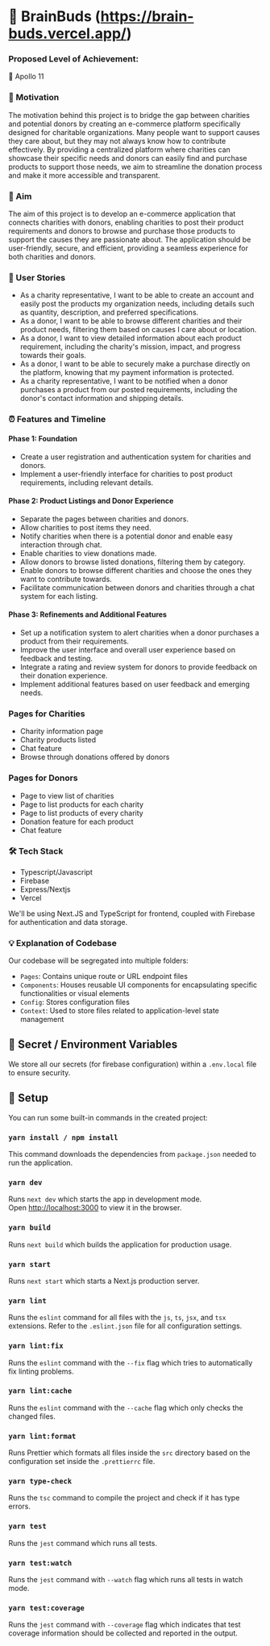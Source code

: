 # 🧠 BrainBuds (https://brain-buds.vercel.app/)

### Proposed Level of Achievement: 

🚀 Apollo 11

### 🌟 Motivation

The motivation behind this project is to bridge the gap between charities and potential donors by creating an e-commerce platform specifically designed for charitable organizations. Many people want to support causes they care about, but they may not always know how to contribute effectively. By providing a centralized platform where charities can showcase their specific needs and donors can easily find and purchase products to support those needs, we aim to streamline the donation process and make it more accessible and transparent.

### 🚀 Aim 

The aim of this project is to develop an e-commerce application that connects charities with donors, enabling charities to post their product requirements and donors to browse and purchase those products to support the causes they are passionate about. The application should be user-friendly, secure, and efficient, providing a seamless experience for both charities and donors.

### 👥 User Stories

- As a charity representative, I want to be able to create an account and easily post the products my organization needs, including details such as quantity, description, and preferred specifications.
- As a donor, I want to be able to browse different charities and their product needs, filtering them based on causes I care about or location.
- As a donor, I want to view detailed information about each product requirement, including the charity's mission, impact, and progress towards their goals.
- As a donor, I want to be able to securely make a purchase directly on the platform, knowing that my payment information is protected.
- As a charity representative, I want to be notified when a donor purchases a product from our posted requirements, including the donor's contact information and shipping details.

### ⏰ Features and Timeline

#### Phase 1: Foundation

- Create a user registration and authentication system for charities and donors.
- Implement a user-friendly interface for charities to post product requirements, including relevant details.

#### Phase 2: Product Listings and Donor Experience

- Separate the pages between charities and donors.
- Allow charities to post items they need.
- Notify charities when there is a potential donor and enable easy interaction through chat.
- Enable charities to view donations made.
- Allow donors to browse listed donations, filtering them by category.
- Enable donors to browse different charities and choose the ones they want to contribute towards.
- Facilitate communication between donors and charities through a chat system for each listing.

#### Phase 3: Refinements and Additional Features

- Set up a notification system to alert charities when a donor purchases a product from their requirements.
- Improve the user interface and overall user experience based on feedback and testing.
- Integrate a rating and review system for donors to provide feedback on their donation experience.
- Implement additional features based on user feedback and emerging needs.

### Pages for Charities

- Charity information page
- Charity products listed
- Chat feature
- Browse through donations offered by donors

### Pages for Donors

- Page to view list of charities
- Page to list products for each charity
- Page to list products of every charity
- Donation feature for each product
- Chat feature

### 🛠️ Tech Stack

- Typescript/Javascript
- Firebase
- Express/Nextjs
- Vercel

We'll be using Next.JS and TypeScript for frontend, coupled with Firebase for authentication and data storage.

### 💡 Explanation of Codebase

Our codebase will be segregated into multiple folders:

- `Pages`: Contains unique route or URL endpoint files
- `Components`: Houses reusable UI components for encapsulating specific functionalities or visual elements
- `Config`: Stores configuration files
- `Context`: Used to store files related to application-level state management

## 🤫 Secret / Environment Variables

We store all our secrets (for firebase configuration) within a `.env.local` file to ensure security.

## 🔧 Setup

You can run some built-in commands in the created project:

### `yarn install / npm install`

This command downloads the dependencies from `package.json` needed to run the application.

### `yarn dev`

Runs `next dev` which starts the app in development mode.<br>
Open [http://localhost:3000](http://localhost:3000) to view it in the browser.

### `yarn build`

Runs `next build` which builds the application for production usage.

### `yarn start`

Runs `next start` which starts a Next.js production server.

### `yarn lint`

Runs the `eslint` command for all files with the `js`, `ts`, `jsx`, and `tsx` extensions. Refer to the `.eslint.json` file for all configuration settings.

### `yarn lint:fix`

Runs the `eslint` command with the `--fix` flag which tries to automatically fix linting problems.

### `yarn lint:cache`

Runs the `eslint` command with the `--cache` flag which only checks the changed files.

### `yarn lint:format`

Runs Prettier which formats all files inside the `src` directory based on the configuration set inside the `.prettierrc` file.

### `yarn type-check`

Runs the `tsc` command to compile the project and check if it has type errors.

### `yarn test`

Runs the `jest` command which runs all tests.

### `yarn test:watch`

Runs the `jest` command with `--watch` flag which runs all tests in watch mode.

### `yarn test:coverage`

Runs the `jest` command with `--coverage` flag which indicates that test coverage information should be collected and reported in the output.
